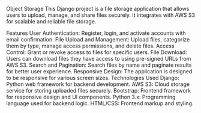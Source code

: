 Object Storage
This Django project is a file storage application that allows users to upload, manage, and share files securely. It integrates with AWS S3 for scalable and reliable file storage.

Features
User Authentication: Register, login, and activate accounts with email confirmation.
File Upload and Management: Upload files, categorize them by type, manage access permissions, and delete files.
Access Control: Grant or revoke access to files for specific users.
File Download: Users can download files they have access to using pre-signed URLs from AWS S3.
Search and Pagination: Search files by name and paginate results for better user experience.
Responsive Design: The application is designed to be responsive for various screen sizes.
Technologies Used
Django: Python web framework for backend development.
AWS S3: Cloud storage service for storing uploaded files securely.
Bootstrap: Frontend framework for responsive design and UI components.
Python 3.x: Programming language used for backend logic.
HTML/CSS: Frontend markup and styling.
